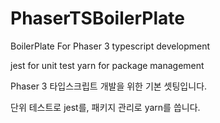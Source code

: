 # PhaserTSBoilerPlate

BoilerPlate For Phaser 3 typescript development

jest for unit test
yarn for package management


Phaser 3 타입스크립트 개발을 위한 기본 셋팅입니다.

단위 테스트로 jest를, 패키지 관리로 yarn를 씁니다.
